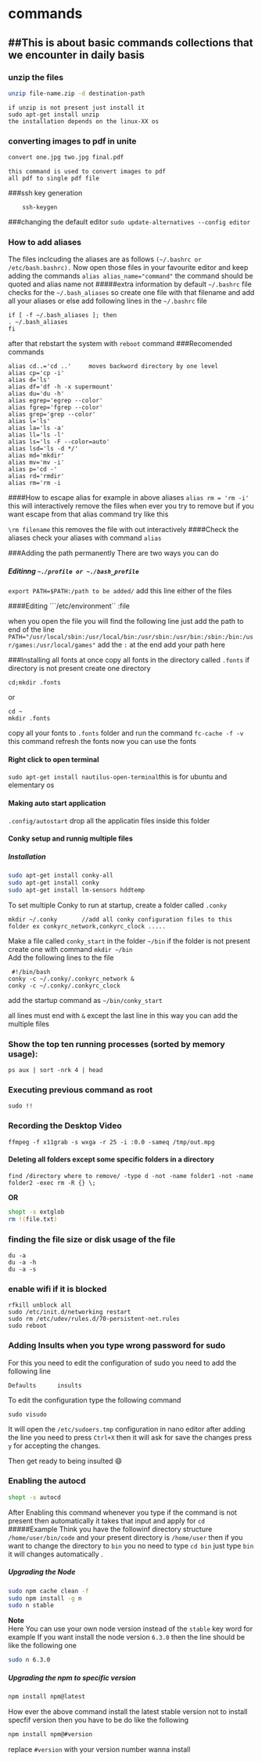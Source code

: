 # commands
##This is about basic commands collections that we encounter in daily basis
---
### unzip the files 
```bash
unzip file-name.zip -d destination-path
```
    if unzip is not present just install it 
    sudo apt-get install unzip 
    the installation depends on the linux-XX os 
### converting images to pdf in unite 
```bash
convert one.jpg two.jpg final.pdf
```
    this command is used to convert images to pdf 
    all pdf to single pdf file 
    
###ssh key generation 
```
    ssh-keygen
```

###changing the default editor 
```sudo update-alternatives --config editor```
### How to add aliases 
The files inclcuding the aliases are as follows
```(~/.bashrc or /etc/bash.bashrc).```
Now open those files in your favourite editor and keep adding the commands
```alias alias_name="command"``` the command should be quoted and alias name not
#####extra information
by default ```~/.bashrc``` file checks for the ```~/.bash_aliases``` so create one file with that filename and add all your aliases or else add following lines in the ```~/.bashrc``` file

```
if [ -f ~/.bash_aliases ]; then 
. ~/.bash_aliases 
fi
```
after that rebstart the system with ```reboot``` command
###Recomended commands
```
alias cd..='cd ..'     moves backword directory by one level
alias cp='cp -i'
alias d='ls'
alias df='df -h -x supermount'
alias du='du -h'
alias egrep='egrep --color'
alias fgrep='fgrep --color'
alias grep='grep --color'
alias l='ls'
alias la='ls -a'
alias ll='ls -l'
alias ls='ls -F --color=auto'
alias lsd='ls -d */'
alias md='mkdir'
alias mv='mv -i'
alias p='cd -'
alias rd='rmdir'
alias rm='rm -i
```
####How to escape alias
for example in above aliases ```alias rm = 'rm -i'``` this will interactively remove the files when ever you try to remove but if you want escape from that alias command try like this 

`\rm filename` this removes the file with out interactively
####Check the aliases 
check your aliases with command `alias`

###Adding the path permanently 
There are two ways you can do   
##### Editinng `~./profile or ~./bash_profile` 
```export PATH=$PATH:/path to be added/``` add this line either of the files

####Editing ```/etc/environment`` :file  

when you open the file you will find the following line just add the path to end of the line  
```PATH="/usr/local/sbin:/usr/local/bin:/usr/sbin:/usr/bin:/sbin:/bin:/usr/games:/usr/local/games"``` add the `:` at the end add your path here


###Installing all fonts at once 
copy all fonts in the directory called `.fonts` if directory is not present create one directory   
```
cd;mkdir .fonts
```
or
```
cd ~
mkdir .fonts
```
copy all your fonts to `.fonts` folder and run the command `fc-cache -f -v` this command refresh the fonts now you can use the fonts

#### Right click to open terminal
`sudo apt-get install nautilus-open-terminal`this is for ubuntu and elementary os 

#### Making auto start application 
`.config/autostart` drop all the applicatin files inside this folder 

#### Conky setup and runnig multiple files
##### Installation
```bash
sudo apt-get install conky-all
sudo apt-get install conky
sudo apt-get install lm-sensors hddtemp
```
To set multiple Conky to run at startup, create a folder called `.conky` 
```
mkdir ~/.conky       //add all conky configuration files to this folder ex conkyrc_network,conkyrc_clock ..... 
```
Make a file called `conky_start` in the folder `~/bin` if the folder is not present create one with command `mkdir ~/bin`    
Add the following lines to the file 
```
 #!/bin/bash
conky -c ~/.conky/.conkyrc_network &
conky -c ~/.conky/.conkyrc_clock
```
add the startup command as `~/bin/conky_start`  

all lines must end with `&` except the last line in this way you can add the multiple files   

### Show the top ten running processes (sorted by memory usage):
` ps aux | sort -nrk 4 | head `
### Executing previous command as root 
`sudo !!`
### Recording the Desktop Video
` ffmpeg -f x11grab -s wxga -r 25 -i :0.0 -sameq /tmp/out.mpg `

#### Deleting all folders except some specific folders in a directory
```
find /directory where to remove/ -type d -not -name folder1 -not -name folder2 -exec rm -R {} \;
```
**OR**
                         
```bash
shopt -s extglob
rm !(file.txt)
```
### finding the file size or disk usage of the file
```
du -a
du -a -h
du -a -s
```
### enable wifi if it is blocked
```
rfkill unblock all
sudo /etc/init.d/networking restart
sudo rm /etc/udev/rules.d/70-persistent-net.rules
sudo reboot

```
### Adding Insults when you type wrong password for sudo

For this you need to edit the configuration of sudo you need to add the following line 

```
Defaults      insults
```
To edit the configuration type the following command  

```
sudo visudo
```          
It will open the `/etc/sudoers.tmp` configuration in nano editor after adding the line you need to press `Ctrl+X` then it will ask for save the changes press `y` for accepting the changes.        

Then get ready to being insulted :smile:       

### Enabling the autocd 
```bash
shopt -s autocd
```
After Enabling this command whenever you type if the command is not present then automatically it takes that input and apply for `cd`     
#####Example
Think you have the followinf directory structure `/home/user/bin/code` and your present directory is `/home/user` then if you want to change the directory to `bin` you no need to type `cd bin` just type `bin` it will changes automatically .

##### Upgrading the Node 
```bash
sudo npm cache clean -f
sudo npm install -g n
sudo n stable
```
**Note**              
Here You can use your own node version instead of the `stable` key word for example If you want install the node version `6.3.0` then the line should be like the following one              
```bash
sudo n 6.3.0
```
##### Upgrading the npm to specific version

```bash
npm install npm@latest 
```
How ever the above command install the latest stable version not to install specfif version then you have to be do like the following

```bash
npm install npm@#version
```       
replace `#version` with your version number wanna install
